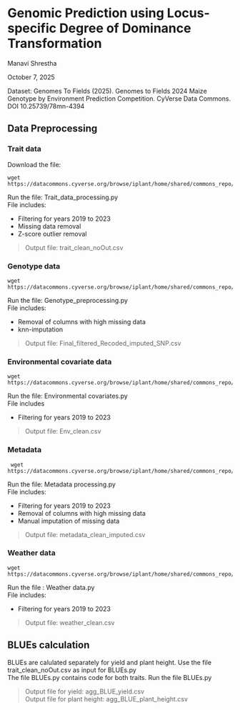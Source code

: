 # Genomic Prediction using Locus-specific Degree of Dominance Transformation

Manavi Shrestha

October 7, 2025

Dataset: Genomes To Fields (2025). Genomes to Fields 2024 Maize Genotype by Environment Prediction Competition. CyVerse Data Commons. DOI 10.25739/78mn-4394

## Data Preprocessing

### Trait data

Download the file:
   ```
   wget https://datacommons.cyverse.org/browse/iplant/home/shared/commons_repo/curated/GenomesToFields_GenotypeByEnvironment_PredictionCompetition_2025/Training_data/1_Training_Trait_Data_2014_2023.csv
   ```
Run the file: Trait_data_processing.py\
File includes:
- Filtering for years 2019 to 2023
- Missing data removal
- Z-score outlier removal
> Output file: trait_clean_noOut.csv

### Genotype data
   ```
   wget https://datacommons.cyverse.org/browse/iplant/home/shared/commons_repo/curated/GenomesToFields_GenotypeByEnvironment_PredictionCompetition_2025/Training_data/5_Genotype_Data_All_2014_2025_Hybrids_numerical.txt
   ```
Run the file: Genotype_preprocessing.py\
File includes:
- Removal of columns with high missing data
- knn-imputation
> Output file: Final_filtered_Recoded_imputed_SNP.csv

### Environmental covariate data
   ```
   wget https://datacommons.cyverse.org/browse/iplant/home/shared/commons_repo/curated/GenomesToFields_GenotypeByEnvironment_PredictionCompetition_2025/Training_data/6_Training_EC_Data_2014_2023.csv
   ```
Run the file: Environmental covariates.py\
File includes
- Filtering for years 2019 to 2023
> Output file: Env_clean.csv

### Metadata
   ```
    wget https://datacommons.cyverse.org/browse/iplant/home/shared/commons_repo/curated/GenomesToFields_GenotypeByEnvironment_PredictionCompetition_2025/Training_data/2_Training_Meta_Data_2014_2023.csv
   ```
Run the file: Metadata processing.py\
File includes:
- Filtering for years 2019 to 2023
- Removal of columns with high missing data
- Manual imputation of missing data
> Output file: metadata_clean_imputed.csv

### Weather data
   ```
   wget https://datacommons.cyverse.org/browse/iplant/home/shared/commons_repo/curated/GenomesToFields_GenotypeByEnvironment_PredictionCompetition_2025/Training_data/4_Training_Weather_Data_2014_2023_full_year.csv
   ```
Run the file : Weather data.py\
File includes:
- Filtering for years 2019 to 2023
> Output file: weather_clean.csv

## BLUEs calculation
BLUEs are calulated separately for yield and plant height. Use the file trait_clean_noOut.csv as input for BLUEs.py\
The file BLUEs.py contains code for both traits. Run the file BLUEs.py

> Output file for yield: agg_BLUE_yield.csv\
> Output file for plant height: agg_BLUE_plant_height.csv







